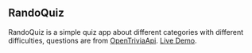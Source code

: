 ## RandoQuiz
RandoQuiz is a simple quiz app about different categories with different difficulties, questions are from [OpenTriviaApi](https://opentdb.com/api_config.php/). 
[Live Demo](https://randoquiz.netlify.app/).
